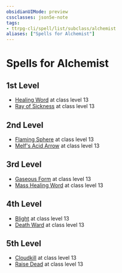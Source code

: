 ```yaml
---
obsidianUIMode: preview
cssclasses: json5e-note
tags:
- ttrpg-cli/spell/list/subclass/alchemist
aliases: ["Spells for Alchemist"]
---
```

# Spells for Alchemist

## 1st Level

- [Healing Word](healing-word "PHB") at class level 13
- [Ray of Sickness](ray-of-sickness "PHB") at class level 13

## 2nd Level

- [Flaming Sphere](flaming-sphere "PHB") at class level 13
- [Melf's Acid Arrow](melfs-acid-arrow "PHB") at class level 13

## 3rd Level

- [Gaseous Form](gaseous-form "PHB") at class level 13
- [Mass Healing Word](mass-healing-word "PHB") at class level 13

## 4th Level

- [Blight](blight "PHB") at class level 13
- [Death Ward](death-ward "PHB") at class level 13

## 5th Level

- [Cloudkill](cloudkill "PHB") at class level 13
- [Raise Dead](raise-dead "PHB") at class level 13
